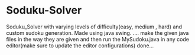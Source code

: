 # Soduku-Solver
Soduku_Solver with varying levels of difficulty(easy, medium , hard) and custom sudoku generation.
Made using java swing.
....
make the given java files in the way they are given and then run the MySudoku.java in any code editor(make sure to update the editor configurations) 
done...
